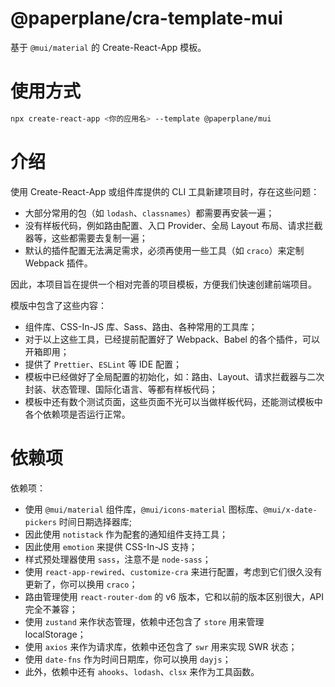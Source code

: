 # @paperplane/cra-template-mui

基于 `@mui/material` 的 Create-React-App 模板。

# 使用方式

```bash
npx create-react-app <你的应用名> --template @paperplane/mui
```

# 介绍

使用 Create-React-App 或组件库提供的 CLI 工具新建项目时，存在这些问题：

- 大部分常用的包（如 `lodash`、`classnames`）都需要再安装一遍；
- 没有样板代码，例如路由配置、入口 Provider、全局 Layout 布局、请求拦截器等，这些都需要去复制一遍；
- 默认的插件配置无法满足需求，必须再使用一些工具（如 `craco`）来定制 Webpack 插件。

因此，本项目旨在提供一个相对完善的项目模板，方便我们快速创建前端项目。

模版中包含了这些内容：

- 组件库、CSS-In-JS 库、Sass、路由、各种常用的工具库；
- 对于以上这些工具，已经提前配置好了 Webpack、Babel 的各个插件，可以开箱即用；
- 提供了 `Prettier`、`ESLint` 等 IDE 配置；
- 模板中已经做好了全局配置的初始化，如：路由、Layout、请求拦截器与二次封装、状态管理、国际化语言、等都有样板代码；
- 模板中还有数个测试页面，这些页面不光可以当做样板代码，还能测试模板中各个依赖项是否运行正常。

# 依赖项

依赖项：

- 使用 `@mui/material` 组件库，`@mui/icons-material` 图标库、`@mui/x-date-pickers` 时间日期选择器库;
- 因此使用 `notistack` 作为配套的通知组件支持工具；
- 因此使用 `emotion` 来提供 CSS-In-JS 支持；
- 样式预处理器使用 `sass`，注意不是 `node-sass`；
- 使用 `react-app-rewired`、`customize-cra` 来进行配置，考虑到它们很久没有更新了，你可以换用 `craco`；
- 路由管理使用 `react-router-dom` 的 v6 版本，它和以前的版本区别很大，API 完全不兼容；
- 使用 `zustand` 来作状态管理，依赖中还包含了 `store` 用来管理 localStorage；
- 使用 `axios` 来作为请求库，依赖中还包含了 `swr` 用来实现 SWR 状态；
- 使用 `date-fns` 作为时间日期库，你可以换用 `dayjs`；
- 此外，依赖中还有 `ahooks`、`lodash`、`clsx` 来作为工具函数。
